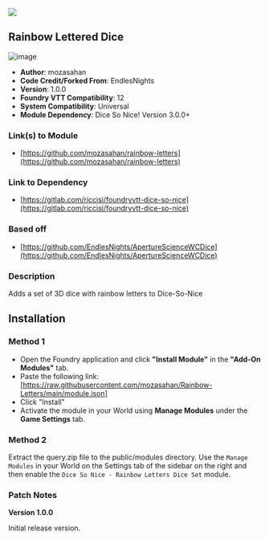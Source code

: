 ![](https://img.shields.io/badge/Foundry-v11.315-informational)
## Rainbow Lettered Dice

![image](https://github.com/user-attachments/assets/921ba1f0-e215-4028-8f4f-d16807b08c59)

* **Author**: mozasahan
* **Code Credit/Forked From**: EndlesNights
* **Version**: 1.0.0
* **Foundry VTT Compatibility**: 12
* **System Compatibility**: Universal
* **Module Dependency**: Dice So Nice! Version 3.0.0+

### Link(s) to Module
* [https://github.com/mozasahan/rainbow-letters](https://github.com/mozasahan/rainbow-letters)

### Link to Dependency
* [https://gitlab.com/riccisi/foundryvtt-dice-so-nice](https://gitlab.com/riccisi/foundryvtt-dice-so-nice)

### Based off
* [https://github.com/EndlesNights/ApertureScienceWCDice](https://github.com/EndlesNights/ApertureScienceWCDice)

### Description
Adds a set of 3D dice with rainbow letters to Dice-So-Nice

## Installation
### Method 1
* Open the Foundry application and click **"Install Module"** in the **"Add-On Modules"** tab.
* Paste the following link: [https://raw.githubusercontent.com/mozasahan/Rainbow-Letters/main/module.json]
* Click "Install"
* Activate the module in your World using **Manage Modules** under the **Game Settings** tab.

### Method 2
Extract the query.zip file to the public/modules directory. Use the `Manage Modules` in your World on the Settings tab of the sidebar on the right and then enable the `Dice So Nice - Rainbow Letters Dice Set` module.

### Patch Notes

**Version 1.0.0**

Initial release version.
